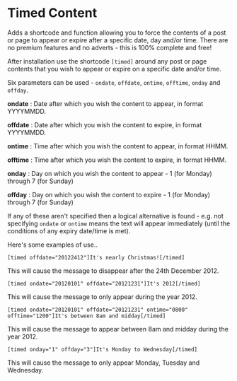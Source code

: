 # Timed Content

Adds a shortcode and function allowing you to force the contents of a post or page to appear or expire after a specific date, day and/or time. There are no premium features and no adverts - this is 100% complete and free! 

After installation use the shortcode `[timed]` around any post or page contents that you wish to appear or expire on a specific date and/or time.

Six parameters can be used - `ondate`, `offdate`, `ontime`, `offtime`, `onday` and `offday`.

**ondate** : Date after which you wish the content to appear, in format YYYYMMDD.

**offdate** : Date after which you wish the content to expire, in format YYYYMMDD.

**ontime** : Time after which you wish the content to appear, in format HHMM.

**offtime** : Time after which you wish the content to expire, in format HHMM.

**onday** : Day on which you wish the content to appear - 1 (for Monday) through 7 (for Sunday)

**offday** : Day on which you wish the content to expire - 1 (for Monday) through 7 (for Sunday)

If any of these aren't specified then a logical alternative is found - e.g. not specifying `ondate` or `ontime` means the text will appear immediately (until the conditions of any expiry date/time is met).

Here's some examples of use..

`[timed offdate="20122412"]It's nearly Christmas![/timed]`

This will cause the message to disappear after the 24th December 2012.

`[timed ondate="20120101" offdate="20121231"]It's 2012[/timed]`

This will cause the message to only appear during the year 2012.

`[timed ondate="20120101" offdate="20121231" ontime="0800" offtime="1200"]It's between 8am and midday[/timed]`

This will cause the message to appear between 8am and midday during the year 2012.

`[timed onday="1" offday="3"]It's Monday to Wednesday[/timed]`

This will cause the message to only appear Monday, Tuesday and Wednesday.
